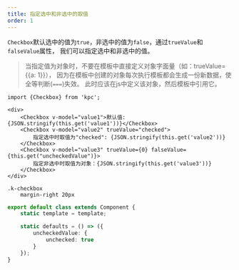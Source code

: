 ```yaml
---
title: 指定选中和非选中的取值
order: 1
---
```


`Checkbox`默认选中的值为`true`，非选中的值为`false`，通过`trueValue`和`falseValue`属性，
我们可以指定选中和非选中的值。

> 当指定值为对象时，不要在模板中直接定义对象字面量（如：trueValue={{a: 1}}），
> 因为在模板中创建的对象每次执行模板都会生成一份新数据，使全等判断(`===`)失效。
> 此时应该在js中定义该对象，然后模板中引用它。

```vdt
import {Checkbox} from 'kpc';

<div>
    <Checkbox v-model="value1">默认值: {JSON.stringify(this.get('value1'))}</Checkbox>
    <Checkbox v-model="value2" trueValue="checked">
        指定选中时取值为"checked": {JSON.stringify(this.get('value2'))}
    </Checkbox>
    <Checkbox v-model="value3" trueValue={0} falseValue={this.get("uncheckedValue")}>
        指定非选中时取值为对象：{JSON.stringify(this.get('value3'))}
    </Checkbox>
</div>
```

```styl
.k-checkbox
    margin-right 20px
```

```ts
export default class extends Component {
    static template = template;

    static defaults = () => ({
        uncheckedValue: {
            unchecked: true
        }
    });
}
```
